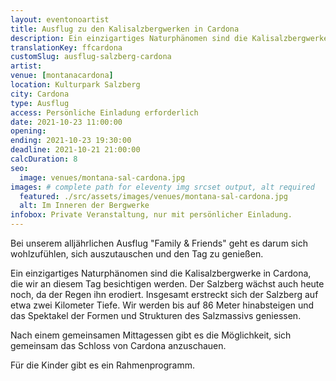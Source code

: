 ```yaml
---
layout: eventonoartist
title: Ausflug zu den Kalisalzbergwerken in Cardona
description: Ein einzigartiges Naturphänomen sind die Kalisalzbergwerke in Cardona, die wir an diesem Tag besichtigen werden. Der Salzberg wächst auch heute noch.
translationKey: ffcardona
customSlug: ausflug-salzberg-cardona
artist:
venue: [montanacardona]
location: Kulturpark Salzberg
city: Cardona
type: Ausflug
access: Persönliche Einladung erforderlich
date: 2021-10-23 11:00:00
opening:
ending: 2021-10-23 19:30:00
deadline: 2021-10-21 21:00:00
calcDuration: 8
seo:
  image: venues/montana-sal-cardona.jpg
images: # complete path for eleventy img srcset output, alt required
  featured: ./src/assets/images/venues/montana-sal-cardona.jpg
  alt: Im Inneren der Bergwerke
infobox: Private Veranstaltung, nur mit persönlicher Einladung.
---
```


Bei unserem alljährlichen Ausflug "Family & Friends" geht es darum sich wohlzufühlen, sich auszutauschen und den Tag zu genießen.

Ein einzigartiges Naturphänomen sind die Kalisalzbergwerke in Cardona, die wir an diesem Tag besichtigen werden. Der Salzberg wächst auch heute noch, da der Regen ihn erodiert. Insgesamt erstreckt sich der Salzberg auf etwa zwei Kilometer Tiefe. Wir werden bis auf 86 Meter hinabsteigen und das Spektakel der Formen und Strukturen des Salzmassivs geniessen.

Nach einem gemeinsamen Mittagessen gibt es die Möglichkeit, sich gemeinsam das Schloss von Cardona anzuschauen.

Für die Kinder gibt es ein Rahmenprogramm.
